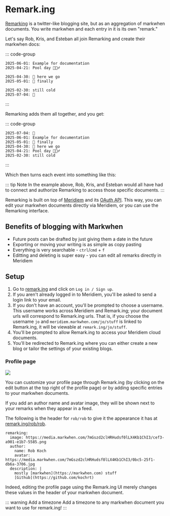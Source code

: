 <script setup lang="ts">
import { onMounted } from "vue"
import FlexRow from "../src/FlexRow.vue"

onMounted(() => {
  if (window.remarking) {
    window.remarking.scan?.()
  }
})
</script>

# Remark.ing

[Remarking](https://remark.ing) is a twitter-like blogging site, but as an aggregation of markwhen documents. You write markwhen and each entry in it is its own "remark."

Let's say Rob, Kris, and Esteban all join Remarking and create their markwhen docs:

::: code-group

```mw [rob/my-remarks.mw]
2025-06-01: Example for documentation
2025-04-21: Pool day 🏊🏼‍♂️
```

```mw [kris/events.mw]
2025-04-30: 🛫 here we go
2025-05-01: 🛬 finally
```

```mw [esteban/esteban.mw]
2025-02-30: still cold
2025-07-04: 🎇
```

:::

Remarking adds them all together, and you get:

::: code-group

```mw [remark.ing]
2025-07-04: 🎇
2025-06-01: Example for documentation
2025-05-01: 🛬 finally
2025-04-30: 🛫 here we go
2025-04-21: Pool day 🏊🏼‍♂️
2025-02-30: still cold
```

:::

Which then turns each event into something like this:

<blockquote data-remarking-uri="/rob/rob/Example-for-the-documentation"></blockquote>

::: tip Note
In the example above, Rob, Kris, and Esteban would all have had to connect and authorize Remarking to access those specific documents.
:::

Remarking is built on top of [Meridiem](/meridiem/) and its [OAuth API](/meridiem/api/). This way, you can edit your markwhen documents directly via Meridiem, or you can use the Remarking interface.

## Benefits of blogging with Markwhen

- Future posts can be drafted by just giving them a date in the future
- Exporting or moving your writing is as simple as copy pasting
- Everything is very searchable - `ctrl`/`cmd` + `f`
- Editting and deleting is super easy - you can edit all remarks directly in Meridiem

## Setup

1. Go to [remark.ing](https://remark.ing) and click on `Log in / Sign up`.
2. If you aren't already logged in to Meridiem, you'll be asked to send a login link to your email.
3. If you don't have an account, you'll be prompted to choose a username. This username works across Meridiem and Remark.ing; your document urls will correspond to Remark.ing urls. That is, if you choose the username `jo` and `meridiem.markwhen.com/jo/stuff` is linked to Remark.ing, it will be viewable at `remark.ing/jo/stuff`.
4. You'll be prompted to allow Remark.ing to access your Meridiem cloud documents.
5. You'll be redirected to Remark.ing where you can either create a new blog or tailor the settings of your existing blogs.

### Profile page

![](/images/remarking_profile.png)

You can customize your profile page through Remark.ing (by clicking on the edit button at the top right of the profile page) or by adding specific entries to your markwhen documents.

If you add an author name and avatar image, they will be shown next to your remarks when they appear in a feed.

The following is the header for `rob/rob` to give it the appearance it has at [remark.ing/rob/rob](https://remark.ing/rob/rob).

```mw
remarking:
  image: https://media.markwhen.com/7mGszd2clHRHudsf0lLX4Kb1ChI3/cef3-a901-e1b7-5585.png
  author:
    name: Rob Koch
    avatar: https://media.markwhen.com/7mGszd2clHRHudsf0lLX4Kb1ChI3/0bc5-25f1-db6a-3706.jpg
  description: |
    mostly [markwhen](https://markwhen.com) stuff
    [Github](https://github.com/kochrt)
```

Indeed, editing the profile page using the Remark.ing UI merely changes these values in the header of your markwhen document.

::: warning Add a timezone
Add a timezone to any markwhen document you want to use for remark.ing!
:::
